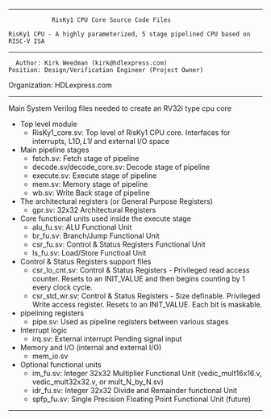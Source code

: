 ****************************************************************************************

				RisKy1 CPU Core Source Code Files

    RisKy1 CPU - A highly parameterized, 5 stage pipelined CPU based on RISC-V ISA
----------------------------------------------------------------------------------------

      Author: Kirk Weedman (kirk@hdlexpress.com)
    Position: Design/Verification Engineer (Project Owner)
Organization: HDLexpress.com

----------------------------------------------------------------------------------------

Main System Verilog files needed to create an RV32i type cpu core
- Top level module
   - RisKy1_core.sv: Top level of RisKy1 CPU core.  Interfaces for interrupts, L1D$, L1I$ and external I/O space
- Main pipeline stages
   - fetch.sv: Fetch stage of pipeline
   - decode.sv/decode_core.sv: Decode stage of pipeline
   - execute.sv: Execute stage of pipeline
   - mem.sv: Memory stage of pipeline
   - wb.sv: Write Back stage of pipeline
- The architectural registers (or General Purpose Registers)
   - gpr.sv: 32x32 Architectural Registers
- Core functional units used inside the execute stage
   - alu_fu.sv: ALU Functional Unit
   - br_fu.sv: Branch/Jump Functional Unit
   - csr_fu.sv: Control & Status Registers Functional Unit
   - ls_fu.sv: Load/Store Functioal Unit
- Control & Status Registers support files
   - csr_lo_cnt.sv: Control & Status Registers - Privileged read access counter. Resets to an INIT_VALUE and then begins counting by 1 every clock cycle. 
   - csr_std_wr.sv: Control & Status Registers - Size definable. Privileged Write access register. Resets to an INIT_VALUE. Each bit is maskable.
- pipelining registers
   - pipe.sv:  Used as pipeline registers between various stages
- Interrupt logic
   - irq.sv: External interrupt Pending signal input
- Memory and I/O (internal and external I/O)
   - mem_io.sv
- Optional functional units
   - im_fu.sv: Integer 32x32 Multiplier Functional Unit (vedic_mult16x16.v, vedic_mult32x32.v, or mult_N_by_N.sv)
   - idr_fu.sv: Integer 32x32 Divide and Remainder functional Unit
   - spfp_fu.sv: Single Precision Floating Point Functional Unit (future)
 
****************************************************************************************
